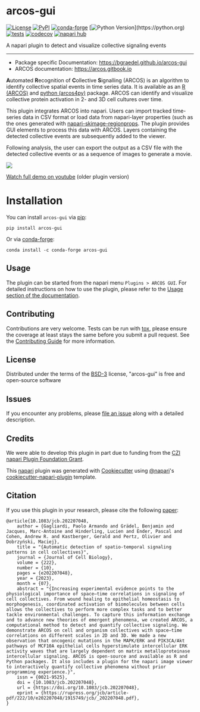 # arcos-gui

[![License](https://img.shields.io/pypi/l/arcos-gui.svg?color=green)](https://github.com/bgraedel/arcos-gui/raw/main/LICENSE)
[![PyPI](https://img.shields.io/pypi/v/arcos-gui.svg)](https://pypi.org/project/arcos-gui)
[![conda-forge](https://img.shields.io/conda/vn/conda-forge/arcos-gui)](https://anaconda.org/conda-forge/arcos-gui)
[![Python Version](https://img.shields.io/pypi/pyversions/arcos-gui.svg?color=green?)](https://python.org)
[![tests](https://github.com/bgraedel/arcos-gui/workflows/tests/badge.svg)](https://github.com/bgraedel/arcos-gui/actions)
[![codecov](https://codecov.io/gh/bgraedel/arcos-gui/branch/main/graph/badge.svg)](https://codecov.io/gh/bgraedel/arcos-gui)
[![napari hub](https://img.shields.io/endpoint?url=https://api.napari-hub.org/shields/arcos-gui)](https://napari-hub.org/plugins/arcos-gui)

A napari plugin to detect and visualize collective signaling events

----------------------------------
- Package specific Documentation: <https://bgraedel.github.io/arcos-gui>
- ARCOS documentation: <https://arcos.gitbook.io>

**A**utomated **R**ecognition of **C**ollective **S**ignalling (ARCOS) is an algorithm to identify collective spatial events in time series data.
It is available as an [R (ARCOS)](https://github.com/dmattek/ARCOS) and [python (arcos4py)](https://github.com/bgraedel/arcos4py) package.
ARCOS can identify and visualize collective protein activation in 2- and 3D cell cultures over time.

This plugin integrates ARCOS into napari. Users can import tracked time-series data in CSV format or load data from napari-layer properties (such as the ones generated with [napari-skimage-regionprops](https://www.napari-hub.org/plugins/napari-skimage-regionprops). The plugin
provides GUI elements to process this data with ARCOS. Layers containing the detected collective events are subsequently added to the viewer.

Following analysis, the user can export the output as a CSV file with the detected collective events or as a sequence of images to generate a movie.


![](https://github.com/bgraedel/arcos-gui/assets/100028238/66fa2afa-6f24-4cce-b29e-4279066c6c25)

[Watch full demo on youtube](https://www.youtube.com/watch?v=hG_z_BFcAiQ) (older plugin version)


# Installation

You can install `arcos-gui` via [pip]:

    pip install arcos-gui

Or via [conda-forge]:

    conda install -c conda-forge arcos-gui

## Usage

The plugin can be started from the napari menu `Plugins > ARCOS GUI`.
For detailed instructions on how to use the plugin, please refer to the [Usage section of the documentation](https://bgraedel.github.io/arcos-gui/Usage).

## Contributing

Contributions are very welcome. Tests can be run with [tox], please ensure
the coverage at least stays the same before you submit a pull request.
See the [Contributing Guide](https://bgraedel.github.io/arcos-gui/Contributing) for more information.

## License

Distributed under the terms of the [BSD-3] license,
"arcos-gui" is free and open-source software

## Issues

If you encounter any problems, please [file an issue] along with a detailed description.

[napari]: https://github.com/napari/napari
[Cookiecutter]: https://github.com/audreyr/cookiecutter
[@napari]: https://github.com/napari
[MIT]: http://opensource.org/licenses/MIT
[BSD-3]: http://opensource.org/licenses/BSD-3-Clause
[GNU GPL v3.0]: http://www.gnu.org/licenses/gpl-3.0.txt
[GNU LGPL v3.0]: http://www.gnu.org/licenses/lgpl-3.0.txt
[Apache Software License 2.0]: http://www.apache.org/licenses/LICENSE-2.0
[Mozilla Public License 2.0]: https://www.mozilla.org/media/MPL/2.0/index.txt
[cookiecutter-napari-plugin]: https://github.com/napari/cookiecutter-napari-plugin

[file an issue]: https://github.com/bgraedel/arcos-gui/issues

[napari]: https://github.com/napari/napari
[tox]: https://tox.readthedocs.io/en/latest/
[pip]: https://pypi.org/project/arcos-gui/
[conda-forge]: https://anaconda.org/conda-forge/arcos-gui
[PyPI]: https://pypi.org/

## Credits
We were able to develop this plugin in part due to funding from the [CZI napari Plugin Foundation Grant](https://chanzuckerberg.com/science/programs-resources/imaging/napari/detecting-and-quantifying-space-time-correlations-in-cell-signaling/).

This [napari] plugin was generated with [Cookiecutter] using [@napari]'s [cookiecutter-napari-plugin] template.

## Citation

If you use this plugin in your research, please cite the following [paper](https://doi.org/10.1083/jcb.202207048):

    @article{10.1083/jcb.202207048,
        author = {Gagliardi, Paolo Armando and Grädel, Benjamin and Jacques, Marc-Antoine and Hinderling, Lucien and Ender, Pascal and Cohen, Andrew R. and Kastberger, Gerald and Pertz, Olivier and Dobrzyński, Maciej},
        title = "{Automatic detection of spatio-temporal signaling patterns in cell collectives}",
        journal = {Journal of Cell Biology},
        volume = {222},
        number = {10},
        pages = {e202207048},
        year = {2023},
        month = {07},
        abstract = "{Increasing experimental evidence points to the physiological importance of space–time correlations in signaling of cell collectives. From wound healing to epithelial homeostasis to morphogenesis, coordinated activation of biomolecules between cells allows the collectives to perform more complex tasks and to better tackle environmental challenges. To capture this information exchange and to advance new theories of emergent phenomena, we created ARCOS, a computational method to detect and quantify collective signaling. We demonstrate ARCOS on cell and organism collectives with space–time correlations on different scales in 2D and 3D. We made a new observation that oncogenic mutations in the MAPK/ERK and PIK3CA/Akt pathways of MCF10A epithelial cells hyperstimulate intercellular ERK activity waves that are largely dependent on matrix metalloproteinase intercellular signaling. ARCOS is open-source and available as R and Python packages. It also includes a plugin for the napari image viewer to interactively quantify collective phenomena without prior programming experience.}",
        issn = {0021-9525},
        doi = {10.1083/jcb.202207048},
        url = {https://doi.org/10.1083/jcb.202207048},
        eprint = {https://rupress.org/jcb/article-pdf/222/10/e202207048/1915749/jcb/_202207048.pdf},
    }
